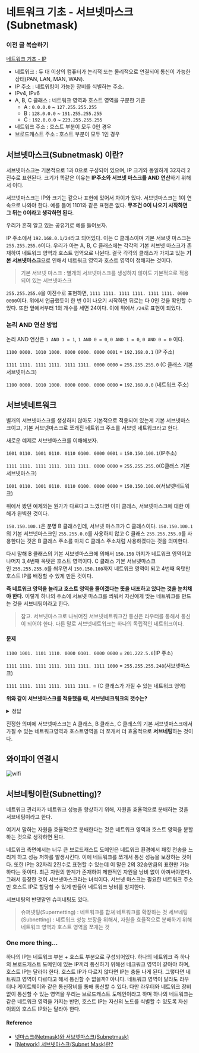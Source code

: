 # 네트워크 기초 - 서브넷마스크(Subnetmask)

### 이전 글 복습하기

[네트워크 기초 - IP](https://github.com/im-d-team/Dev-Docs/blob/master/Network/IP.md)

- 네트워크 : 두 대 이상의 컴퓨터가 논리적 또는 물리적으로 연결되어 통신이 가능한 상태(PAN, LAN, MAN, WAN).
- IP 주소 : 네트워킹이 가능한 장비를 식별하는 주소.
- IPv4, IPv6
- A, B, C 클래스 : 네트워크 영역과 호스트 영역을 구분한 기준
  - A : `0.0.0.0` ~ `127.255.255.255`
  - B : `128.0.0.0` ~ `191.255.255.255`
  - C : `192.0.0.0` ~ `223.255.255.255`
- 네트워크 주소 : 호스트 부분이 모두 0인 경우
- 브로드캐스트 주소 : 호스트 부분이 모두 1인 경우

## 서브넷마스크(Subnetmask) 이란?

서브넷마스크는 기본적으로 1과 0으로 구성되어 있으며, IP 크기와 동일하게 32자리 2진수로 표현된다. 크기가 똑같은 이유는 **IP주소와 서브넷 마스크를 AND 연산**하기 위해서 이다.

서브넷마스크는 IP와 크기는 같으나 표현에 있어서 차이가 있다. 서브넷마스크는 1이 연속으로 나와야 한다. 예를 들어 1101와 같은 표현은 없다. **무조건 0이 나오기 시작하면 그 뒤는 0이라고 생각하면 된다.**

우리가 흔히 알고 있는 공유기로 예를 들어보자.

IP 주소에서 `192.168.0.1/24`라고 되어있다. 이는 C 클래스이며 기본 서브넷 마스크는 `255.255.255.0`이다. 우리가 아는 A, B, C 클래스에는 각각의 기본 서브넷 마스크가 존재하여 네트워크 영역과 호스트 영역으로 나뉜다. 결국 각각의 클래스가 가지고 있는 **기본 서브넷마스크**으로 인해서 네트워크 영역과 호스트 영역이 정해지는 것이다.

> 기본 서브넷 마스크 : 별개의 서브넷마스크를 생성하지 않아도 기본적으로 적용되어 있는 서브넷마스크

`255.255.255.0`을 이진수로 표현하면, `1111 1111. 1111 1111. 1111 1111. 0000 0000`이다. 위에서 언급했듯이 한 번 0이 나오기 시작하면 뒤로는 다 0인 것을 확인할 수 있다. 또한 앞에서부터 1의 개수를 세면 24이다. 이에 위에서 `/24`로 표현이 되었다.

### 논리 AND 연산 방법

논리 AND 연산은 `1 AND 1 = 1`, `1 AND 0 = 0`, `0 AND 1 = 0`, `0 AND 0 = 0` 이다.

`1100 0000. 1010 1000. 0000 0000. 0000 0001` = `192.168.0.1` (IP 주소)

`1111 1111. 1111 1111. 1111 1111. 0000 0000` = `255.255.255.0` (C 클래스 기본 서브넷마스크)

`1100 0000. 1010 1000. 0000 0000. 0000 0000` = `192.168.0.0` (네트워크 주소)

## 서브넷네트워크

별개의 서브넷마스크를 생성하지 않아도 기본적으로 적용되어 있는게 기본 서브넷마스크이고, 기본 서브넷마스크로 쪼개진 네트워크 주소를 서브넷 네트워크라고 한다.

새로운 예제로 서브넷마스크를 이해해보자.

`1001 0110. 1001 0110. 0110 0100. 0000 0001` = `150.150.100.1`(IP주소)

`1111 1111. 1111 1111. 1111 1111. 0000 0000` = `255.255.255.0`(C클래스 기본서브넷마스크)

`1001 0110. 1001 0110. 0110 0100. 0000 0000` = `150.150.100.0`(서브넷네트워크)

위에서 봤던 예제와는 뭔가가 다르다고 느꼈다면 이미 클래스, 서브넷마스크에 대한 이해가 완벽한 것이다.

`150.150.100.1`은 분명 B 클래스인데, 서브넷 마스크가 C 클래스이다. `150.150.100.1`의 기본 서브넷마스크인 `255.255.0.0`를 사용하지 않고 C 클래스 `255.255.255.0`를 사용한다는 것은 B 클래스 주소를 마치 C 클래스 주소처럼 사용하겠다는 것을 의미한다.

다시 말해 B 클래스의 기본 서브넷마스크에 의해서 `150.150` 까지가 네트워크 영역이고 나머지 3,4번째 옥탯은 호스트 영역이다. C 클래스 기본 서브넷마스크인 `255.255.255.0`를 씌우면서 `150.150.100`까지 네트워크 영역이 되고 4번째 옥탯만 호스트 IP를 배정할 수 있게 만든 것이다.

**즉 네트워크 영역을 늘리고 호스트 영역을 줄이겠다는 뜻을 내포하고 있다는 것을 눈치채야 한다.** 이렇게 하나의 주소에 서브넷 마스크를 씌워서 자신에게 맞는 네트워크를 만드는 것을 서브네팅이라고 한다. 

> 참고. 서브넷마스크로 나뉘어진 서브넷네트워크간 통신은 라우터를 통해서 통신이 되어야 한다. 다른 말로 서브넷네트워크는 하나의 독립적인 네트워크이다.

#### 문제

`1100 1001. 1101 1110. 0000 0101. 0000 0000` = `201.222.5.0`(IP 주소)

`1111 1111. 1111 1111. 1111 1111. 1111 1000` = `255.255.255.248`(서브넷마스크)

`1111 1111. 1111 1111. 1111 1111.` = (C 클래스가 가질 수 있는 네트워크 영역)

**위와 같이 서브넷마스크를 적용했을 때, 서브넷네크워크의 갯수는?**

<details>
<summary> 정답 </summary>

 - 사용자가 지정한 네트워크영역(4옥텟 기준) : `11111`
 - 사용자가 지정한 호스트영역(4옥텟 기준) : `000`

8개가 아닌 6개

</details>

진정한 의미에 서브넷마스크는 A 클래스, B 클래스, C 클래스의 기본 서브넷마스크에서 가질 수 있는 네트워크영역과 호스트영역을 더 쪼개서 더 효율적으로 **서브네팅**하는 것이다. 

## 와이파이 연결시

![wifi](https://user-images.githubusercontent.com/24274424/84519539-385cb000-ad0d-11ea-95fe-1b384a4d938f.PNG)

## 서브네팅이란(Subnetting)?

네트워크 관리자가 네트워크 성능을 향상하기 위해, 자원을 효율적으로 분배하는 것을 서브네팅이라고 한다. 

여기서 말하는 자원을 효율적으로 분배한다는 것은 네트워크 영역과 호스트 영역을 분할하는 것으로 생각하면 된다.

네트워크 측면에서는 너무 큰 브로드캐스트 도메인은 네트워크 환경에서 패킷 전송을 느리게 하고 성능 저하를 발생시킨다. 이에 네트워크를 쪼개서 통신 성능을 보장하는 것이다. 또한 IP는 32자리 2진수로 표현할 수 있는데 이 말은 2의 32승만큼의 표현만 가능하다는 뜻이다. 최근 자원의 한계가 존재하여 제한적인 자원을 낭비 없이 아껴써야한다. 그래서 등장한 것이 서브넷마스크라는 녀석이다. 서브넷 마스크는 필요한 네트워크 주소만 호스트 IP로 할당할 수 있게 만들어 네트워크 낭비를 방지한다.

서브네팅의 반댓말인 슈퍼네팅도 있다. 

> 슈퍼넷팅(Supernetting) : 네트워크를 합쳐 네트워크를 확장하는 것
> 세브네팅(Subnetting) : 네트워크 성능 보장을 위해서, 자원을 효율적으로 분배하기 위해 네트워크 영역과 호스트 영역을 쪼개는 것

### One more thing...

하나의 IP는 네트워크 부분 + 호스트 부분으로 구성되어있다. 하나의 네트워크 즉 하나의 브로드캐스트 도메인에 있는 IP끼리 통신하기 위해선 네크워크 영역이 같아야 하며, 호스트 IP는 달라야 한다. 호스트 IP가 다르지 않다면 IP는 충돌 나게 된다. 그렇다면 네트워크 영역이 다르다고 해서 통신할 수 없을까? 아니다. 네트워크 영역이 달라도 라우터나 게이트웨이와 같은 통신장비를 통해 통신할 수 있다. 다만 라우터와 네트워크 장비 없이 통신할 수 있는 영역을 우리는 브로드캐스트 도메인이라고 하며 하나의 네트워크는 같은 네트워크 영역을 가지는 반면, 호스트 IP는 자신의 노드를 식별할 수 있도록 자신 이외의 호스트 IP와는 달라야 한다.

#### Reference 

- [넷마스크(Netmask)와 서브넷마스크(Subnetmask)](https://velog.io/@hidaehyunlee/%EB%84%B7%EB%A7%88%EC%8A%A4%ED%81%ACNetmask%EC%99%80-%EC%84%9C%EB%B8%8C%EB%84%B7%EB%A7%88%EC%8A%A4%ED%81%ACSubnetmask)
- [[Network] 서브넷마스크(Subnet Mask)란?](https://limkydev.tistory.com/166)
